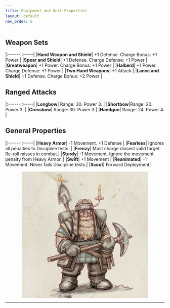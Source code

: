 ```yaml
---
title: Equipment and Unit Properties
layout: default
nav_order: 6
---
```

<link rel="stylesheet" href="../style.css">

## Weapon Sets

|:------|:-----|
|**Hand Weapon and Shield**| +1 Defense. Charge Bonus: +1 Power |
|**Spear and Shield**| +1 Defense. Charge Defense: +1 Power |
|**Greatweapon**| +1 Power. Charge Bonus: +1 Power |
|**Halberd**| +1 Power. Charge Defense: +1 Power |
|**Two Hand Weapons**| +1 Attack |
|**Lance and Shield**| +1 Defense. Charge Bonus: +2 Power |

## Ranged Attacks

|:------|:-----|
|**Longbow**| Range: 30. Power 3. |
|**Shortbow**|Range: 20. Power 3. |
|**Crossbow**| Range: 30. Power 3.|
|**Handgun**| Range: 24. Power 4.  |

## General Properties

|:------|:-----|
|**Heavy Armor**| -1 Movement. +1 Defense |
|**Fearless**| Ignores all penalties to Discipline tests. |
|**Frenzy**| Must charge closest valid target. Re-roll misses in combat.|
|**Sturdy**| -1 Movement. Ignore the movement penalty from Heavy Armor. |
|**Swift**| +1 Movement |
|**Reanimated**| -1 Movement. Never fails Discipline tests.|
|**Scout**| Forward Deployment|

<img style="display: block; margin: 0 auto;" src="../assets/images/miner.png" width="400">

----